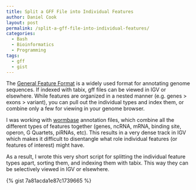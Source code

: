 ```yaml
---
title: Split a GFF File into Individual Features
author: Daniel Cook
layout: post
permalink: /split-a-gff-file-into-individual-features/
categories:
  - Bash
  - Bioinformatics
  - Programming
tags:
  - gff
  - gist
---
```

The [General Feature Format][1] is a widely used format for annotating genome sequences. If indexed with tabix, gff files can be viewed in IGV or elsewhere. While features are organized in a nested manner (e.g. genes > exons > variant), you can pull out the individual types and index them, or combine only a few for viewing in your genome browser.

I was working with [wormbase][2] annotation files, which combine all the different types of features together (genes, ncRNA, mRNA, binding site, operon, G Quartets, piRNAs, etc). This results in a very dense track in IGV which makes it difficult to disentangle what role individual features (or features of interest) might have.

As a result, I wrote this very short script for splitting the individual feature types apart, sorting them, and indexing them with tabix. This way they can be selectively viewed in IGV or elsewhere.

{% gist 7a81acda1e87c1739665 %}

 [1]: http://www.ensembl.org/info/website/upload/gff.html
 [2]: ftp://ftp.wormbase.org/pub/wormbase/releases/WS245/species/c_elegans/PRJNA13758/